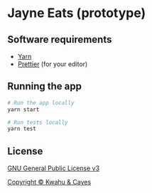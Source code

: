 # Jayne Eats (prototype)

## Software requirements

-   [Yarn](https://yarnpkg.com)
-   [Prettier](https://prettier.io/docs/en/editors.html) (for your editor)

## Running the app

```bash
# Run the app locally
yarn start

# Run tests locally
yarn test
```

## License

[GNU General Public License v3](LICENSE)

[Copyright &copy; Kwahu & Cayes](https://kwcay.co)
